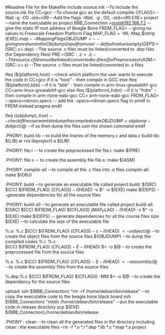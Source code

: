 #Readme File for the Makefile
include source.mk 								--To include the source.mk file
CC=gcc										--To choose gcc as the default compiler
CFLAGS= -Wall -g -O0 -std=c99							--Add the flags -Wall, -g , O0, -std=c99
EXE= project 									--name the executable as project
BBB_Connection =root@192.168.7.2 						-- give the static IP root address of Beagle Bone
FRDM_FLAG=									--giving no values to Freescale Freedom Platform Flag 
MAP_FLAG = -Wl,-Map,$(strip $(EXE)).map 					--Mapping Flags
OBJDUMP= 									--giving no values to the Objdump (input from user -default 											  value is empty)
DEPS:=$(SRC:.c=.dep)								--The source .c files must be linked/converted to .dep files 
										  (for Dependency files)
PRE:=$(SRC:.c=.i)								--The source .c files must be linked/converted to .i files 											  (for Preprocessor)
ASM:=$(SRC:.c=.s)							 	--The source .c files must be linked/converted to .s files

ifeq ($(platform),host) 							--check which platform the user wants to execute the code in
CC=gcc										  if it is "host" - then compile in GCC 
else ifeq ($(platform),bbb)							--if it is  "bbb" - then compile in arm-linux-gnueabihf-gcc
CC=arm-linux-gnueabihf-gcc
else ifeq ($(platform),frdm)							--if it is "frdm" - then compile in arm-none-eabi-gcc
CC= arm-none-eabi-gcc
FRDM_FLAG= --specs=rdimon.specs							-- add the -specs=rdimon.specs flag to printf in FRDM instead 
										   pragma
endif

ifeq ($(objdump),true) 								--check if the user wants to dump the compiled code
OBJDUMP=objdump -d object/$@ 							--if so then dump the files usin the shown command
endif

.PHONY: build-lib								--to build the liraries of the memory.c and data.c
build-lib: $(LIB)
	ar rvs libproject1.a $(LIB)

.PHONY: file.i									-- to create the preprocessed file 
file.i:
	make $(PRE)
	
.PHONY: file.s									-- to create the assembly file
file.s:
	make $(ASM)

 
.PHONY: compile-all 								--to compile all the .c files into .o files
compile-all:
	make $(OBJ)

.PHONY: build									--to generate an executable file called project 
build: $(SRC)
	$(CC) $(FRDM_FLAG) $(CFLAGS)  -I$(HEAD) -v $^ -o $(EXE)
	make $(DEPS)							     	--generate dependencies for all the source files

.PHONY: build-all								--to generate an executable file called project 
build-all: $(SRC)
	$(CC) $(FRDM_FLAG) $(CFLAGS) $(MAP_FLAG) -I$(HEAD) -v $^ -o $(EXE)
	make $(DEPS)								-- generate dependencies for all the course files
	size $(EXE)								--to calculate the size of the executable file
	
%.o: %.c
	$(CC) $(FRDM_FLAG) $(CFLAGS) -c  -I$(HEAD) $< -o object/$@		--to create the object files from the source files
	$(OBJDUMP)								--to dump the compiled codes
%.i: %.c									
	$(CC) $(FRDM_FLAG) $(CFLAGS) -E -I$(HEAD)  $< -o $@ 			--to create the preprocessed file from the source files
																			
 %.s: %.c 
	$(CC) $(FRDM_FLAG) $(CFLAGS) -S  -I$(HEAD) $< -o assembly/$@		--to create the assembly files from the source files

%.dep:%.c
	$(CC) $(FRDM_FLAG) $(CFLAGS) -MM $< -o $@				--to create the dependency for the source files

upload:
	ssh $(BBB_Connection) "rm -rf /home/debian/bin/release"			--to copy the executable code to the beagle bone black board
	ssh $(BBB_Connection) "mkdir /home/debian/bin/release"                  --put the executable code in release directory 
	scp $(EXE) $(BBB_Connection):/home/debian/bin/release

.PHONY : clean									--to clean all the generated files in the directory including
clean :										  the executable files
	-rm -f *.o *.i *.dep *.lib *.s *.map *.a project

